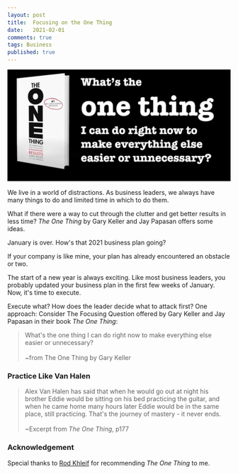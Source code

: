 ```yaml
---
layout: post
title:  Focusing on the One Thing
date:   2021-02-01
comments: true
tags: Business
published: true
---
```


<img src="/images/one_thing_focusing_question.jpg" width="600" alt="Focusing Question: What's the one thing I can do right now to make everything else easier or unnecessary? From The One Thing by Gary Keller + Jay Papasan" title="Focusing Question: What's the one thing I can do right now to make everything else easier or unnecessary? From The One Thing by Gary Keller + Jay Papasan" /><br/>

We live in a world of distractions. As business leaders, we always have many things to do and limited time in which to do them.

What if there were a way to cut through the clutter and get better results in less time?  _The One Thing_ by Gary Keller and Jay Papasan offers some ideas.


<!--more-->



January is over. How's that 2021 business plan going?

If your company is like mine, your plan has already encountered an obstacle or two. 


The start of a new year is always exciting. Like most business leaders, you probably updated your business plan in the first few weeks of January. Now, it's time to execute.

Execute what? How does the leader decide what to attack first? One approach: Consider The Focusing Question offered by Gary Keller and Jay Papasan in their book _The One  Thing_:

>What's the one thing I can do right now to make everything else easier or unnecessary?
<br/><br/>~from The One Thing by Gary Keller


### Practice Like Van Halen

>Alex Van Halen has said that when he would go out at night his brother Eddie would be sitting on his bed practicing the guitar, and when he came home many hours later Eddie would be in the same place, still practicing. That's the journey of mastery - it never ends.<br/><br/>
~Excerpt from _The One Thing_, p177


### Acknowledgement

Special thanks to [Rod Khleif](https://www.linkedin.com/in/rodkhleif/) for recommending _The One Thing_ to me.


